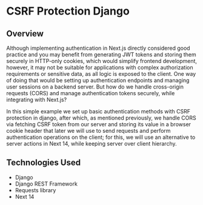 # CSRF Protection Django

## Overview
Although implementing authentication in Next.js directly considered good practice and you may benefit from generating JWT tokens and storing them securely in HTTP-only cookies, which would simplify 
frontend development, however, it may not be suitable for applications with complex authorization requirements or sensitive data, as all logic is exposed to the client. One way of doing that would be
setting up authentication endpoints and managing user sessions on a backend server. But how do we handle cross-origin requests (CORS) and manage authentication tokens securely, while integrating with 
Next.js?

In this simple example we set up basic authentication methods with CSRF protection in django, after which, as mentioned previously, we handle CORS via fetching CSRF token from our server and storing its 
value in a browser cookie header that later we will use to send requests and perform authentication operations on the client; for this, we will use an alternative to server actions in Next 14, while keeping 
server over client hierarchy.

## Technologies Used
- Django
- Django REST Framework
- Requests library
- Next 14
